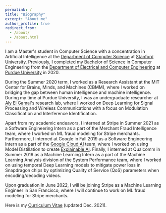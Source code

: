 ```yaml
---
permalink: /
title: "Biography"
excerpt: "About me"
author_profile: true
redirect_from:
  - /about/
  - /about.html
---
```

I am a Master's student in Computer Science with a concentration in Artificial Intelligence at the [Department of Computer Science](https://cs.stanford.edu/) at [Stanford University](https://www.stanford.edu/). Previously, I completed my Bachelor of Science in Computer Engineering from the [Department of Electrical and Computer Engineering](https://engineering.purdue.edu/ECE) at [Purdue University](https://www.purdue.edu) in 2020.

During the Summer 2020 term, I worked as a Research Assistant at the MIT Center for Brains, Minds, and Machines (CBMM), where I worked on bridging the gap between human intelligence and machine intelligence. During my time at Purdue University, I was an undergraduate researcher at [Aly El Gamal](https://web.ics.purdue.edu/~elgamala/)'s research lab, where I worked on Deep Learning for Signal Processing and Wireless Communications with a focus on Modulation Classification and Interference Identification.

Apart from my academic endeavors, I interned at Stripe in Summer 2021 as a Software Engineering Intern as a part of the Merchant Fraud Intelligence team, where I worked on ML fraud modeling for Stripe merchants. Furthermore, I interned at Google in Fall 2019 as a Software Engineering Intern as a part of the [Google Cloud AI](https://cloud.google.com/products/ai) team, where I worked on using Model Distillation to create [Explainable AI](https://cloud.google.com/explainable-ai). Finally, I interned at Qualcomm in Summer 2019 as a Machine Learning Intern as a part of the Machine Learning Analysis division of the System Performance team, where I worked on using temporal Deep Learning models to mitigate power loss in Snapdragon chips by optimizing Quality of Service (QoS) parameters when encoding/decoding videos.

Upon graduation in June 2022, I will be joining Stripe as a Machine Learning Engineer in San Francisco, where I will continue to work on ML fraud modeling for Stripe merchants.

Here is my [Curriculum Vitae](https://sharanramjee.github.io/files/Sharan_Ramjee_CV.pdf) (updated Dec. 2021).
